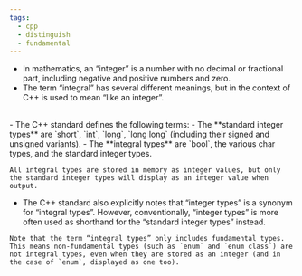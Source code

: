 ```yaml
---
tags:
  - cpp
  - distinguish
  - fundamental
---
```


- In mathematics, an “integer” is a number with no decimal or fractional part, including negative and positive numbers and zero. 
- The term “integral” has several different meanings, but in the context of C++ is used to mean “like an integer”.
</br>
- The C++ standard defines the following terms:
	- The **standard integer types** are `short`, `int`, `long`, `long long` (including their signed and unsigned variants).
	- The **integral types** are `bool`, the various char types, and the standard integer types.

```ad-note
All integral types are stored in memory as integer values, but only the standard integer types will display as an integer value when output. 
```

- The C++ standard also explicitly notes that “integer types” is a synonym for “integral types”. However, conventionally, “integer types” is more often used as shorthand for the “standard integer types” instead.

```ad-note
Note that the term “integral types” only includes fundamental types. This means non-fundamental types (such as `enum` and `enum class`) are not integral types, even when they are stored as an integer (and in the case of `enum`, displayed as one too).
```

